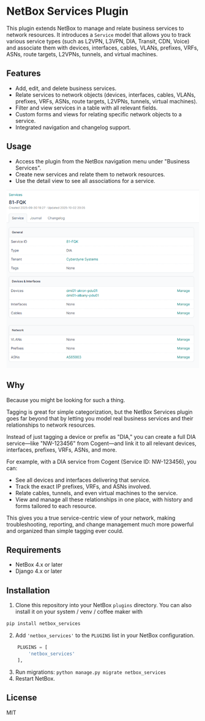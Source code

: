 # NetBox Services Plugin

This plugin extends NetBox to manage and relate business services to network resources. It introduces a `Service` model that allows you to track various service types (such as L2VPN, L3VPN, DIA, Transit, CDN, Voice) and associate them with devices, interfaces, cables, VLANs, prefixes, VRFs, ASNs, route targets, L2VPNs, tunnels, and virtual machines.

## Features
- Add, edit, and delete business services.
- Relate services to network objects (devices, interfaces, cables, VLANs, prefixes, VRFs, ASNs, route targets, L2VPNs, tunnels, virtual machines).
- Filter and view services in a table with all relevant fields.
- Custom forms and views for relating specific network objects to a service.
- Integrated navigation and changelog support.

## Usage
- Access the plugin from the NetBox navigation menu under "Business Services".
- Create new services and relate them to network resources.
- Use the detail view to see all associations for a service.

![alt text](https://github.com/baldoarturo/netbox-services/raw/master/02-main.png)

## Why
Because you might be looking for such a thing. 

Tagging is great for simple categorization, but the NetBox Services plugin goes far beyond that by letting you model real business services and their relationships to network resources.

Instead of just tagging a device or prefix as "DIA," you can create a full DIA service—like "NW-123456" from Cogent—and link it to all relevant devices, interfaces, prefixes, VRFs, ASNs, and more.

For example, with a DIA service from Cogent (Service ID: NW-123456), you can:

- See all devices and interfaces delivering that service.
- Track the exact IP prefixes, VRFs, and ASNs involved.
- Relate cables, tunnels, and even virtual machines to the service.
- View and manage all these relationships in one place, with history and forms tailored to each resource.

This gives you a true service-centric view of your network, making troubleshooting, reporting, and change management much more powerful and organized than simple tagging ever could.

## Requirements
- NetBox 4.x or later
- Django 4.x or later

## Installation
1. Clone this repository into your NetBox `plugins` directory. You can also install it on your system / venv / coffee maker with
```bash
pip install netbox_services
```

2. Add `'netbox_services'` to the `PLUGINS` list in your NetBox configuration.

```python
    PLUGINS = [
        'netbox_services'
    ],
```

3. Run migrations: `python manage.py migrate netbox_services`
4. Restart NetBox.

## License
MIT
